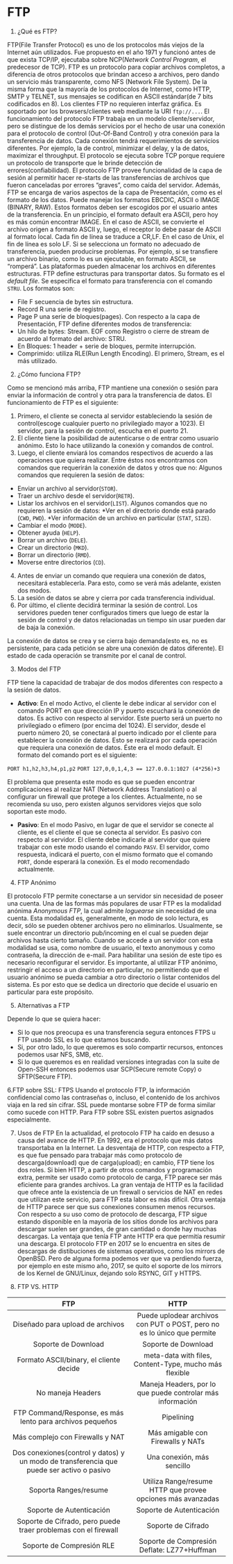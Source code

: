 # FTP

1. ¿Qué es FTP?

FTP(File Transfer Protocol) es uno de los protocolos más viejos de la Internet aún utilizados. Fue propuesto en el año 1971 y funcionó antes de que exista TCP/IP, ejecutaba sobre NCP(*Network Control Program*, el predecesor de TCP). FTP es un protocolo para copiar archivos completos, a diferencia de otros protocolos que brindan acceso a archivos, pero dando un servicio más transparente, como NFS (Network File System).
De la misma forma que la mayorı́a de los protocolos de Internet, como HTTP, SMTP y TELNET, sus mensajes se codifican en ASCII estándar(de 7 bits codificados en 8). Los clientes FTP no requieren interfaz gráfica. Es soportado por los browsers/clientes web mediante la URI `ftp://...`.
El funcionamiento del protocolo FTP trabaja en un modelo cliente/servidor, pero se distingue de los demás servicios por el hecho de usar una conexión para el protocolo de control (Out-Of-Band Control) y otra conexión para la transferencia de datos. Cada conexión tendrá requerimientos de servicios diferentes. Por ejemplo, la de control, minimizar el delay, y la de datos, maximizar el throughput. El protocolo se ejecuta sobre TCP porque requiere un protocolo de transporte que le brinde detección de errores(confiabilidad).
El protocolo FTP provee funcionalidad de la capa de sesión al permitir hacer re-starts de las transferencias de archivos que fueron canceladas por errores “graves”, como caı́da del servidor.
Además, FTP se encarga de varios aspectos de la capa de Presentación, como es el formato de los datos. Puede manejar los formatos EBCDIC, ASCII o IMAGE (BINARY, RAW). Estos formatos deben ser escogidos por el usuario antes de la transferencia. En un principio, el formato default era ASCII, pero hoy es más común encontrar IMAGE.
En el caso de ASCII, se convierte el archivo origen a formato ASCII y, luego, el receptor lo debe pasar de ASCII al formato local. Cada fin de lı́nea se traduce a CR,LF. En el caso de Unix, el fin de lı́nea es solo LF. Si se selecciona un formato no adecuado de transferencia, pueden producirse problemas. Por ejemplo, si se transfiere un archivo binario, como lo es un ejecutable, en formato ASCII, se “romperá”.
Las plataformas pueden almacenar los archivos en diferentes estructuras. FTP define estructuras para transportar datos. Su formato es el *default file*. Se especifica el formato para transferencia con el comando `STRU`. Los formatos son:
* File F secuencia de bytes sin estructura.
* Record R una serie de registro.
* Page P una serie de bloques(pages).
Con respecto a la capa de Presentación, FTP define diferentes modos de transferencia:
* Un hilo de bytes: Stream. EOF como Registro o cierre de stream de acuerdo al formato del archivo: STRU.
* En Bloques: 1 header + serie de bloques, permite interrupción.
* Comprimido: utiliza RLE(Run Length Encoding).
El primero, Stream, es el más utilizado.

2. ¿Cómo funciona FTP?

Como se mencionó más arriba, FTP mantiene una conexión o sesión para enviar la información de control y otra para la transferencia de datos. El funcionamiento de FTP es el siguiente:

1. Primero, el cliente se conecta al servidor estableciendo la sesión de control(escoge cualquier puerto no privilegiado mayor a 1023). El servidor, para la sesión de control, escucha en el puerto 21.
2. El cliente tiene la posibilidad de autenticarse o de entrar como usuario anónimo. Esto lo hace utilizando la conexión y comandos de control.
3. Luego, el cliente enviará los comandos respectivos de acuerdo a las operaciones que quiera realizar. Entre éstos nos encontramos con comandos que requerirán la conexión de datos y otros que no:
Algunos comandos que requieren la sesión de datos:
* Enviar un archivo al servidor(`STOR`).
* Traer un archivo desde el servidor(`RETR`).
* Listar los archivos en el servidor(`LIST`).
Algunos comandos que no requieren la sesión de datos:
*Ver en el directorio donde está parado (`CWD`, `PWD`).
*Ver información de un archivo en particular (`STAT`, `SIZE`).
* Cambiar el modo (`MODE`).
* Obtener ayuda (`HELP`).
* Borrar un archivo (`DELE`).
* Crear un directorio (`MKD`).
* Borrar un directorio (`RMD`).
* Moverse entre directorios (`CD`).
4. Antes de enviar un comando que requiera una conexión de datos, necesitará establecerla. Para esto, como se verá más adelante, existen dos modos.
5. La sesión de datos se abre y cierra por cada transferencia individual.
6. Por último, el cliente decidirá terminar la sesión de control. Los servidores pueden tener configurados timers que luego de estar la sesión de control y de datos relacionadas un tiempo sin usar pueden dar de baja la conexión.

La conexión de datos se crea y se cierra bajo demanda(esto es, no es persistente, para cada petición se abre una conexión de datos diferente). El estado de cada operación se transmite por el canal de control.

3. Modos del FTP

FTP tiene la capacidad de trabajar de dos modos diferentes con respecto a la sesión de datos.

* **Activo**: En el modo Activo, el cliente le debe indicar al servidor con el comando PORT en que dirección IP y puerto escuchará la conexión de datos. Es activo con respecto al servidor. Este puerto será un puerto no privilegiado o efı́mero (por encima del 1024). El servidor, desde el puerto número 20, se conectará al puerto indicado por el cliente para establecer la conexión de datos. Esto se realizará por cada operación que requiera una conexión de datos. Éste era el modo default. El formato del comando port es el siguiente:

`PORT h1,h2,h3,h4,p1,p2`
`PORT 127,0,0,1,4,3 == 127.0.0.1:1027 (4*256)+3`

El problema que presenta este modo es que se pueden encontrar complicaciones al realizar NAT (Network Address Translation) o al configurar un firewall que protege a los clientes. Actualmente, no se recomienda su uso, pero existen algunos servidores viejos que solo soportan este modo.

* **Pasivo**: En el modo Pasivo, en lugar de que el servidor se conecte al cliente, es el cliente el que se conecta al servidor. Es pasivo con respecto al servidor. El cliente debe indicarle al servidor que quiere trabajar con este modo usando el comando `PASV`. El servidor, como respuesta, indicará el puerto, con el mismo formato que el comando `PORT`, donde esperará la conexión. Es el modo recomendado actualmente.

4. FTP Anónimo

El protocolo FTP permite conectarse a un servidor sin necesidad de poseer una cuenta. Una de las formas más populares de usar FTP es la modalidad anónima *Anonymous FTP*, la cual admite *loguearse* sin necesidad de una cuenta. Esta modalidad es, generalmente, en modo de solo lectura, es decir, sólo se pueden obtener archivos pero no eliminarlos. Usualmente, se suele encontrar un directorio pub/incoming en el cual se pueden dejar archivos hasta cierto tamaño. Cuando se accede a un servidor con esta modalidad se usa, como nombre de usuario, el texto anonymous y como contraseña, la dirección de e-mail. Para habilitar una sesión de este tipo es necesario reconfigurar el servidor.
Es importante, al utilizar FTP anónimo, restringir el acceso a un directorio en particular, no permitiendo que el usuario anónimo se pueda cambiar a otro directorio o listar contenidos del sistema. Es por esto que se dedica un directorio que decide el usuario en particular para este propósito.

5. Alternativas a FTP

Depende lo que se quiera hacer:
* Si lo que nos preocupa es una transferencia segura entonces FTPS u FTP usando SSL es lo que estamos buscando.
* Si, por otro lado, lo que queremos es solo compartir recursos, entonces podemos usar NFS, SMB, etc.
* Si lo que queremos es en realidad versiones integradas con la suite de Open-SSH entonces podemos usar SCP(Secure remote Copy) o SFTP(Secure FTP).

6.FTP sobre SSL: FTPS
Usando el protocolo FTP, la información confidencial como las contraseñas o, incluso, el contenido de los archivos viaja en la red sin cifrar. SSL puede montarse sobre FTP de forma similar como sucede con HTTP. Para FTP sobre SSL existen puertos asignados especialmente.

7. Usos de FTP
En la actualidad, el protocolo FTP ha caı́do en desuso a causa del avance de HTTP. En 1992, era el protocolo que más datos transportaba en la Internet. La desventaja de HTTP, con respecto a FTP, es que fue pensado para trabajar más como protocolo de descarga(download) que de carga(upload); en cambio, FTP tiene los dos roles. Si bien HTTP, a partir de otros comandos y programación extra, permite ser usado como protocolo de carga, FTP parece ser más eficiente para grandes archivos. La gran ventaja de HTTP es la facilidad que ofrece ante la existencia de un firewall o servicios de NAT en redes que utilizan este servicio, para FTP esta labor es más difı́cil. Otra ventaja de HTTP parece ser que sus conexiones consumen menos recursos.
Con respecto a su uso como de protocolo de descarga, FTP sigue estando disponible en la mayorı́a de los sitios donde los archivos para descargar suelen ser grandes, de gran cantidad o donde hay muchas descargas. La ventaja que tenı́a FTP ante HTTP era que permitı́a resumir una descarga. El protocolo FTP en 2017 se lo encuentra en sites de descargas de distibuciones de sistemas operativos, como los mirrors de OpenBSD. Pero de alguna forma podemos ver que va perdiendo fuerza, por
ejemplo en este mismo año, 2017, se quito el soporte de los mirrors de los Kernel de GNU/Linux, dejando solo RSYNC, GIT y HTTPS.

8. FTP VS. HTTP

|FTP|HTTP|
|:---:|:---:|
|Diseñado para upload de archivos|Puede uplodear archivos con PUT o POST, pero no es lo único que permite|
|Soporte de Download|Soporte de Download|
|Formato ASCII/binary, el cliente decide|meta-data with files, Content-Type, mucho más flexible|
|No maneja Headers|Maneja Headers, por lo que puede controlar más información|
|FTP Command/Response, es más lento para archivos pequeños|Pipelining|
|Más complejo con Firewalls y NAT|Más amigable con Firewalls y NATs|
|Dos conexiones(control y datos) y un modo de transferencia que puede ser activo o pasivo|Una conexión, más sencillo|
|Soporta Ranges/resume|Utiliza Range/resume HTTP que provee opciones más avanzadas|
|Soporte de Autenticación|Soporte de Autenticación|
|Soporte de Cifrado, pero puede traer problemas con el firewall|Soporte de Cifrado|
|Soporte de Compresión RLE|Soporte de Compresión Deflate: LZ77+Huffman|
